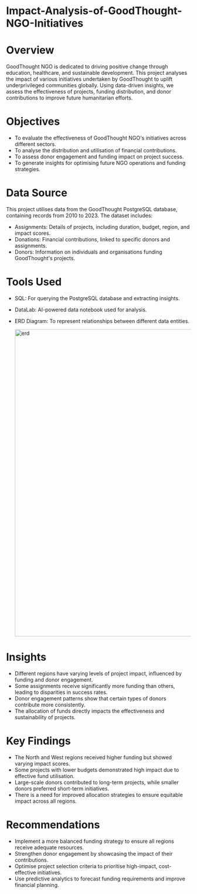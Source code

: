 # Impact-Analysis-of-GoodThought-NGO-Initiatives

# Overview

GoodThought NGO is dedicated to driving positive change through education, healthcare, and sustainable development. This project analyses the impact of various initiatives undertaken by GoodThought to uplift underprivileged communities globally. Using data-driven insights, we assess the effectiveness of projects, funding distribution, and donor contributions to improve future humanitarian efforts.

# Objectives

- To evaluate the effectiveness of GoodThought NGO's initiatives across different sectors.
- To analyse the distribution and utilisation of financial contributions.
- To assess donor engagement and funding impact on project success.
- To generate insights for optimising future NGO operations and funding strategies.

# Data Source

This project utilises data from the GoodThought PostgreSQL database, containing records from 2010 to 2023. The dataset includes:
- Assignments: Details of projects, including duration, budget, region, and impact scores.
- Donations: Financial contributions, linked to specific donors and assignments.
- Donors: Information on individuals and organisations funding GoodThought's projects.

# Tools Used

- SQL: For querying the PostgreSQL database and extracting insights.
- DataLab: AI-powered data notebook used for analysis.
- ERD Diagram: To represent relationships between different data entities.

  <img width="835" alt="erd" src="https://github.com/user-attachments/assets/75c9d292-f921-4551-b5e9-1ce970747342" />


# Insights

- Different regions have varying levels of project impact, influenced by funding and donor engagement.
- Some assignments receive significantly more funding than others, leading to disparities in success rates.
- Donor engagement patterns show that certain types of donors contribute more consistently.
- The allocation of funds directly impacts the effectiveness and sustainability of projects.

# Key Findings

- The North and West regions received higher funding but showed varying impact scores.
- Some projects with lower budgets demonstrated high impact due to effective fund utilisation.
- Large-scale donors contributed to long-term projects, while smaller donors preferred short-term initiatives.
- There is a need for improved allocation strategies to ensure equitable impact across all regions.

# Recommendations

- Implement a more balanced funding strategy to ensure all regions receive adequate resources.
- Strengthen donor engagement by showcasing the impact of their contributions.
- Optimise project selection criteria to prioritise high-impact, cost-effective initiatives.
- Use predictive analytics to forecast funding requirements and improve financial planning.
